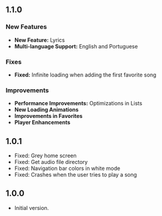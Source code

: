## 1.1.0

### New Features
- **New Feature:** Lyrics
- **Multi-language Support:** English and Portuguese

### Fixes
- **Fixed:** Infinite loading when adding the first favorite song

### Improvements
- **Performance Improvements:** Optimizations in Lists
- **New Loading Animations**
- **Improvements in Favorites**
- **Player Enhancements**

## 1.0.1

- Fixed: Grey home screen
- Fixed: Get audio file directory 
- Fixed: Navigation bar colors in white mode
- Fixed: Crashes when the user tries to play a song

## 1.0.0

- Initial version.
